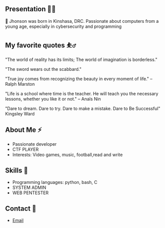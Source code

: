 ## Presentation 🧑‍🚀

🥇 Jhonson was born in Kinshasa, DRC. Passionate about computers from a young age, especially in cybersecurity and programming

## My favorite quotes ⛹️‍♂

"The world of reality has its limits; The world of imagination is borderless."

"The sword wears out the scabbard."

"True joy comes from recognizing the beauty in every moment of life." – Ralph Marston

"Life is a school where time is the teacher. He will teach you the necessary lessons, whether you like it or not." – Anaïs Nin

"Dare to dream. Dare to try. Dare to make a mistake. Dare to Be Successful"  Kingsley Ward


## About Me ⚡
- Passionate developer
- CTF PLAYER
- Interests: Video games, music, football,read and write 

## Skills 🔭
- Programming languages: python, bash, C
- SYSTEM ADMIN
- WEB PENTESTER

## Contact 📲
- [Email](mailto:wannaajhonson@gmail.com)  


